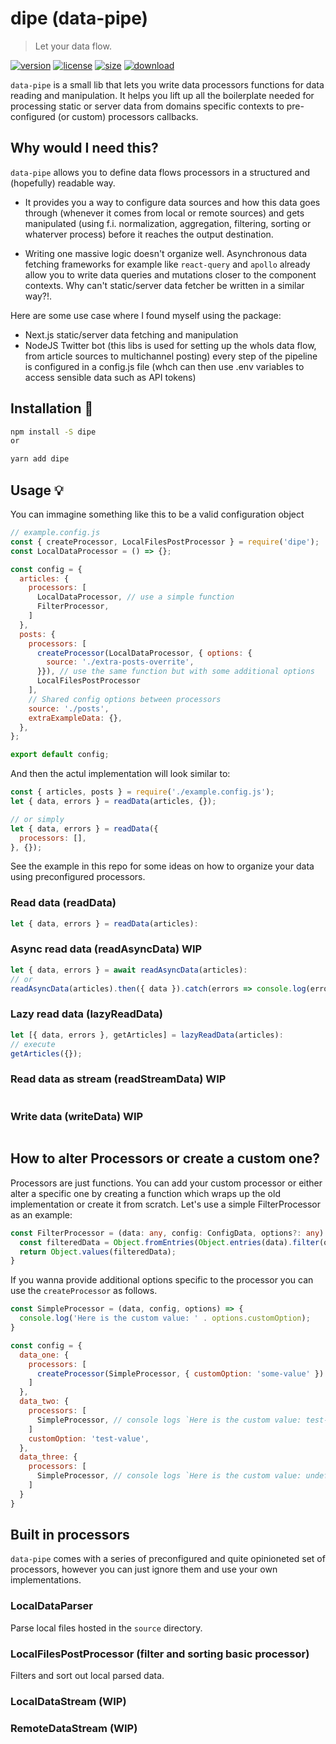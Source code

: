 # dipe (data-pipe)
> Let your data flow.

[![version][version-image]][version-url]
[![license][license-image]][license-url]
[![size][size-image]][size-url]
[![download][download-image]][download-url]

`data-pipe` is a small lib that lets you write data processors functions for data reading and manipulation.
It helps you lift up all the boilerplate needed for processing static or server data from domains specific contexts to pre-configured (or custom) processors callbacks.

## Why would I need this?
`data-pipe` allows you to define data flows processors in a structured and (hopefully) readable way.

- It provides you a way to configure data sources and how this data goes through (whenever it comes from local or remote sources) and gets manipulated (using f.i. normalization, aggregation, filtering, sorting or whaterver process) before it reaches the output destination.

- Writing one massive logic doesn't organize well. Asynchronous data fetching frameworks for example like `react-query` and `apollo` already allow you to write data queries and mutations closer to the component contexts. Why can't static/server data fetcher be written in a similar way?!.

Here are some use case where I found myself using the package:
- Next.js static/server data fetching and manipulation
- NodeJS Twitter bot (this libs is used for setting up the whols data flow, from article sources to multichannel posting) every step of the pipeline is configured in a config.js file (whch can then use .env variables to access sensible data such as API tokens)

## Installation 🔧
```bash
npm install -S dipe
or 

yarn add dipe
```

## Usage 💡
You can immagine something like this to be a valid configuration object

```js
// example.config.js
const { createProcessor, LocalFilesPostProcessor } = require('dipe');
const LocalDataProcessor = () => {};

const config = {
  articles: {
    processors: [
      LocalDataProcessor, // use a simple function
      FilterProcessor,
    ]
  },
  posts: { 
    processors: [
      createProcessor(LocalDataProcessor, { options: {
        source: './extra-posts-overrite',
      }}), // use the same function but with some additional options
      LocalFilesPostProcessor
    ],
    // Shared config options between processors
    source: './posts',
    extraExampleData: {},
  },
};

export default config;
```

And then the actul implementation will look similar to:

```js
const { articles, posts } = require('./example.config.js');
let { data, errors } = readData(articles, {});

// or simply
let { data, errors } = readData({
  processors: [],
}, {});
```

See the example in this repo for some ideas on how to organize your data using preconfigured processors.


### Read data (readData)
```js
let { data, errors } = readData(articles):
```

### Async read data (readAsyncData) WIP
```js
let { data, errors } = await readAsyncData(articles):
// or
readAsyncData(articles).then({ data }).catch(errors => console.log(errors));
```

### Lazy read data (lazyReadData)

```js
let [{ data, errors }, getArticles] = lazyReadData(articles):
// execute
getArticles({});
```

### Read data as stream (readStreamData) WIP
```js
```

### Write data (writeData) WIP
```js
```

## How to alter Processors or create a custom one?
Processors are just functions. You can add your custom processor or either alter a specific one by creating a function which wraps up the old implementation or create it from scratch. Let's use a simple FilterProcessor as an example:

```ts
const FilterProcessor = (data: any, config: ConfigData, options?: any) => {
  const filteredData = Object.fromEntries(Object.entries(data).filter(options.filterBy));
  return Object.values(filteredData);
}
```

If you wanna provide additional options specific to the processor you can use the `createProcessor` as follows.

```js
const SimpleProcessor = (data, config, options) => {
  console.log('Here is the custom value: ' . options.customOption);
}

const config = {
  data_one: {
    processors: [
      createProcessor(SimpleProcessor, { customOption: 'some-value' }) // console logs `Here is the custom value: some-value`
    ]
  },
  data_two: {
    processors: [
      SimpleProcessor, // console logs `Here is the custom value: test-value`
    ]
    customOption: 'test-value',
  },
  data_three: {
    processors: [
      SimpleProcessor, // console logs `Here is the custom value: undefined`
    ]
  }
}
```

## Built in processors 
`data-pipe` comes with a series of preconfigured and quite opinioneted set of processors, however you can just ignore them and use your own implementations.

### LocalDataParser
Parse local files hosted in the `source` directory.

### LocalFilesPostProcessor (filter and sorting basic processor)
Filters and sort out local parsed data.

### LocalDataStream (WIP)
### RemoteDataStream (WIP)

[version-image]: https://img.shields.io/npm/v/dipe
[version-url]: https://npmjs.org/package/dipe

[license-image]: https://img.shields.io/npm/l/dipe
[license-url]: hhttps://github.com/DavideBruner/data-pipe/tree/main/LICENSE.txt

[size-image]: https://img.shields.io/bundlephobia/minzip/dipe
[size-url]: https://github.com/DavideBruner/data-pipe/tree/main/packages/data-pipe/dist/index.js

[download-image]: https://img.shields.io/npm/dm/dipe
[download-url]: https://www.npmjs.com/package/dipe